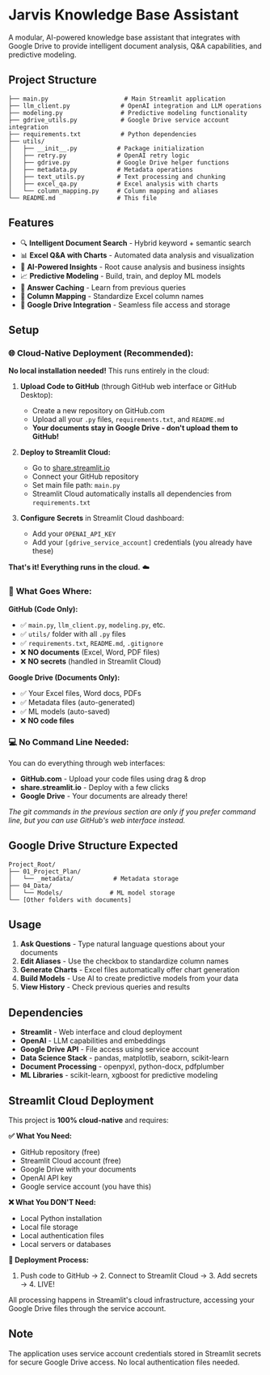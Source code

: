 # Jarvis Knowledge Base Assistant

A modular, AI-powered knowledge base assistant that integrates with Google Drive to provide intelligent document analysis, Q&A capabilities, and predictive modeling.

## Project Structure

```
├── main.py                     # Main Streamlit application
├── llm_client.py              # OpenAI integration and LLM operations
├── modeling.py                # Predictive modeling functionality
├── gdrive_utils.py            # Google Drive service account integration
├── requirements.txt           # Python dependencies
├── utils/
│   ├── __init__.py           # Package initialization
│   ├── retry.py              # OpenAI retry logic
│   ├── gdrive.py             # Google Drive helper functions
│   ├── metadata.py           # Metadata operations
│   ├── text_utils.py         # Text processing and chunking
│   ├── excel_qa.py           # Excel analysis with charts
│   └── column_mapping.py     # Column mapping and aliases
└── README.md                 # This file
```

## Features

- 🔍 **Intelligent Document Search** - Hybrid keyword + semantic search
- 📊 **Excel Q&A with Charts** - Automated data analysis and visualization
- 🤖 **AI-Powered Insights** - Root cause analysis and business insights
- 📈 **Predictive Modeling** - Build, train, and deploy ML models
- 💾 **Answer Caching** - Learn from previous queries
- 🔧 **Column Mapping** - Standardize Excel column names
- 📁 **Google Drive Integration** - Seamless file access and storage

## Setup

### 🌐 **Cloud-Native Deployment (Recommended):**

**No local installation needed!** This runs entirely in the cloud:

1. **Upload Code to GitHub** (through GitHub web interface or GitHub Desktop):
   - Create a new repository on GitHub.com
   - Upload all your `.py` files, `requirements.txt`, and `README.md`
   - **Your documents stay in Google Drive - don't upload them to GitHub!**

2. **Deploy to Streamlit Cloud:**
   - Go to [share.streamlit.io](https://share.streamlit.io)
   - Connect your GitHub repository
   - Set main file path: `main.py`
   - Streamlit Cloud automatically installs all dependencies from `requirements.txt`

3. **Configure Secrets** in Streamlit Cloud dashboard:
   - Add your `OPENAI_API_KEY`
   - Add your `[gdrive_service_account]` credentials (you already have these)

**That's it! Everything runs in the cloud.** ☁️

### 📁 **What Goes Where:**

**GitHub (Code Only):**
- ✅ `main.py`, `llm_client.py`, `modeling.py`, etc.
- ✅ `utils/` folder with all `.py` files
- ✅ `requirements.txt`, `README.md`, `.gitignore`
- ❌ **NO documents** (Excel, Word, PDF files)
- ❌ **NO secrets** (handled in Streamlit Cloud)

**Google Drive (Documents Only):**
- ✅ Your Excel files, Word docs, PDFs
- ✅ Metadata files (auto-generated)
- ✅ ML models (auto-saved)
- ❌ **NO code files**

### 💻 **No Command Line Needed:**

You can do everything through web interfaces:
- **GitHub.com** - Upload your code files using drag & drop
- **share.streamlit.io** - Deploy with a few clicks
- **Google Drive** - Your documents are already there!

*The git commands in the previous section are only if you prefer command line, but you can use GitHub's web interface instead.*

## Google Drive Structure Expected

```
Project_Root/
├── 01_Project_Plan/
│   └── _metadata/           # Metadata storage
├── 04_Data/
│   └── Models/             # ML model storage
└── [Other folders with documents]
```

## Usage

1. **Ask Questions** - Type natural language questions about your documents
2. **Edit Aliases** - Use the checkbox to standardize column names
3. **Generate Charts** - Excel files automatically offer chart generation
4. **Build Models** - Use AI to create predictive models from your data
5. **View History** - Check previous queries and results

## Dependencies

- **Streamlit** - Web interface and cloud deployment
- **OpenAI** - LLM capabilities and embeddings
- **Google Drive API** - File access using service account
- **Data Science Stack** - pandas, matplotlib, seaborn, scikit-learn
- **Document Processing** - openpyxl, python-docx, pdfplumber
- **ML Libraries** - scikit-learn, xgboost for predictive modeling

## Streamlit Cloud Deployment

This project is **100% cloud-native** and requires:

**✅ What You Need:**
- GitHub repository (free)
- Streamlit Cloud account (free) 
- Google Drive with your documents
- OpenAI API key
- Google service account (you have this)

**❌ What You DON'T Need:**
- Local Python installation
- Local file storage
- Local authentication files
- Local servers or databases

**🚀 Deployment Process:**
1. Push code to GitHub → 2. Connect to Streamlit Cloud → 3. Add secrets → 4. LIVE!

All processing happens in Streamlit's cloud infrastructure, accessing your Google Drive files through the service account.

## Note

The application uses service account credentials stored in Streamlit secrets for secure Google Drive access. No local authentication files needed.
